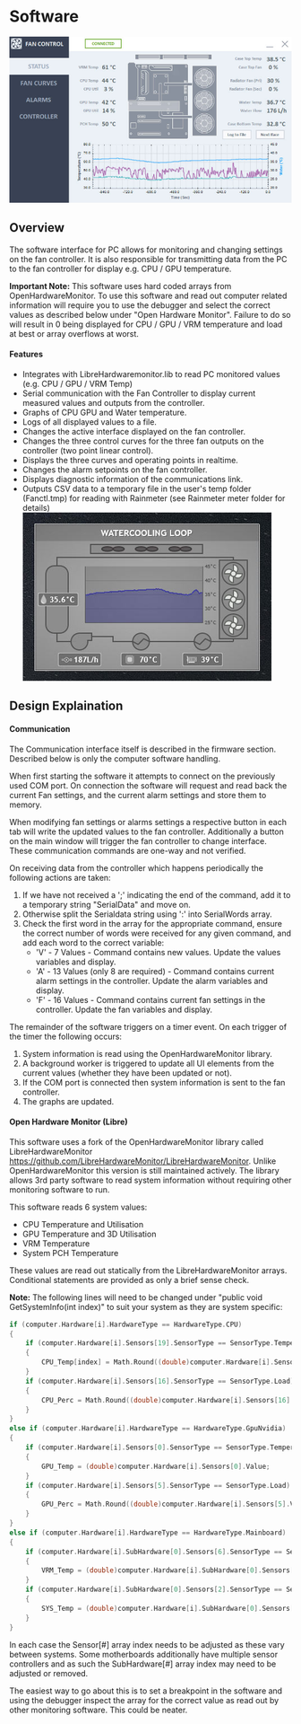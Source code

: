 Software
==========================
![Image of the Software interface](../Pictures/FC-Software-Status.jpg "Software Interface") 

Overview
--------

The software interface for PC allows for monitoring and changing settings on the fan controller. It is also responsible for transmitting data from the PC to the fan controller for display e.g. CPU / GPU temperature. 

**Important Note:** This software uses hard coded arrays from OpenHardwareMonitor. To use this software and read out computer related information will require you to use the debugger and select the correct values as described below under "Open Hardware Monitor". Failure to do so will result in 0 being displayed for CPU / GPU / VRM temperature and load at best or array overflows at worst. 

#### Features ####
- Integrates with LibreHardwaremonitor.lib to read PC monitored values (e.g. CPU / GPU / VRM Temp)
- Serial communication with the Fan Controller to display current measured values and outputs from the controller.
- Graphs of CPU GPU and Water temperature. 
- Logs of all displayed values to a file.
- Changes the active interface displayed on the fan controller.
- Changes the three control curves for the three fan outputs on the controller (two point linear control). 
- Displays the three curves and operating points in realtime. 
- Changes the alarm setpoints on the fan controller. 
- Displays diagnostic information of the communications link.
- Outputs CSV data to a temporary file in the user's temp folder (Fanctl.tmp) for reading with Rainmeter (see Rainmeter meter folder for details)
![Image of the Rainmeter](../Pictures/Rainmeter.jpg "Rainmeter") 

Design Explaination
-------------------

#### Communication ####

The Communication interface itself is described in the firmware section. Described below is only the computer software handling. 

When first starting the software it attempts to connect on the previously used COM port.
On connection the software will request and read back the current Fan settings, and the current alarm settings and store them to memory. 

When modifying fan settings or alarms settings a respective button in each tab will write the updated values to the fan controller. Additionally a button on the main window will trigger the fan controller to change interface. These communication commands are one-way and not verified. 

On receiving data from the controller which happens periodically the following actions are taken:

1. If we have not received a ';' indicating the end of the command, add it to a temporary string "SerialData" and move on. 
2. Otherwise split the Serialdata string using ':' into SerialWords array.
3. Check the first word in the array for the appropriate command, ensure the correct number of words were received for any given command, and add each word to the correct variable:
   * 'V' - 7 Values - Command contains new values. Update the values variables and display.
   * 'A' - 13 Values (only 8 are required) - Command contains current alarm settings in the controller. Update the alarm variables and display. 
   * 'F' - 16 Values - Command contains current fan settings in the controller. Update the fan variables and display.

The remainder of the software triggers on a timer event. On each trigger of the timer the following occurs:

1. System information is read using the OpenHardwareMonitor library. 
2. A background worker is triggered to update all UI elements from the current values (whether they have been updated or not).
3. If the COM port is connected then system information is sent to the fan controller.
4. The graphs are updated. 

#### Open Hardware Monitor (Libre) ####

This software uses a fork of the OpenHardwareMonitor library called LibreHardwareMonitor https://github.com/LibreHardwareMonitor/LibreHardwareMonitor. Unlike OpenHardwareMonitor this version is still maintained actively. The library allows 3rd party software to read system information without requiring other monitoring software to run. 

This software reads 6 system values:
- CPU Temperature and Utilisation
- GPU Temperature and 3D Utilisation
- VRM Temperature
- System PCH Temperature

These values are read out statically from the LibreHardwareMonitor arrays. Conditional statements are provided as only a brief sense check. 

**Note:** The following lines will need to be changed under "public void GetSystemInfo(int index)" to suit your system as they are system specific:

```C
if (computer.Hardware[i].HardwareType == HardwareType.CPU)
{
	if (computer.Hardware[i].Sensors[19].SensorType == SensorType.Temperature)
	{
		CPU_Temp[index] = Math.Round((double)computer.Hardware[i].Sensors[19].Value);
	}
	if (computer.Hardware[i].Sensors[16].SensorType == SensorType.Load)
	{
		CPU_Perc = Math.Round((double)computer.Hardware[i].Sensors[16].Value);
	}
}
else if (computer.Hardware[i].HardwareType == HardwareType.GpuNvidia)
{
	if (computer.Hardware[i].Sensors[0].SensorType == SensorType.Temperature)
	{
		GPU_Temp = (double)computer.Hardware[i].Sensors[0].Value;
	}
	if (computer.Hardware[i].Sensors[5].SensorType == SensorType.Load)
	{
		GPU_Perc = Math.Round((double)computer.Hardware[i].Sensors[5].Value);
	}
}
else if (computer.Hardware[i].HardwareType == HardwareType.Mainboard)
{
	if (computer.Hardware[i].SubHardware[0].Sensors[6].SensorType == SensorType.Temperature)
	{
		VRM_Temp = (double)computer.Hardware[i].SubHardware[0].Sensors[6].Value;
	}
	if (computer.Hardware[i].SubHardware[0].Sensors[2].SensorType == SensorType.Temperature)
	{
		SYS_Temp = (double)computer.Hardware[i].SubHardware[0].Sensors[2].Value;
	}
}
```

In each case the Sensor[#] array index needs to be adjusted as these vary between systems. Some motherboards additionally have multiple sensor controllers and as such the SubHardware[#] array index may need to be adjusted or removed.

The easiest way to go about this is to set a breakpoint in the software and using the debugger inspect the array for the correct value as read out by other monitoring software. 
This could be neater. 























